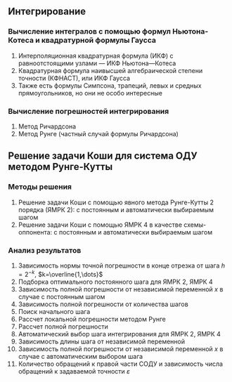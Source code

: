## Интегрирование
### Вычисление интегралов с помощью формул Ньютона-Котеса и квадратурной формулы Гаусса
1) Интерполяционная квадратурная формула (ИКФ) с равноотстоящими узлами — ИКФ Ньютона—Котеса
2) Квадратурная формула наивысшей алгебраической степени точности (КФНАСТ), или ИКФ Гаусса
3) Также есть формулы Симпсона, трапеций, левых и средных прямоугольников, но они не особо интересные

### Вычисление погрешностей интегрирования
1) Метод Ричардсона
2) Метод Рунге (частный случай формулы Ричардсона)

## Решение задачи Коши для система ОДУ методом Рунге-Кутты
### Методы решения
1) Решение задачи Коши с помощью явного метода Рунге-Кутты 2 порядка (ЯМРК 2): с постоянным и автоматически выбираемым шагом
3) Решение задачи Коши с помощью ЯМРК 4 в качестве схемы-оппонента: с постоянным и автоматически выбираемым шагом 

### Анализ результатов
1) Зависимость нормы точной погрешности в конце отрезка от шага  $h=2^{-k}$, $k=\overline{1,\dots}$
2) Подборка оптимального постоянного шага для ЯМРК 2, ЯМРК 4
3) Зависимость полной погрешности от независимой переменной $x$ в случае с постоянным шагом
4) Зависимость полной погрешности от количества шагов
5) Поиск начального шага
6) Рассчет локальной погрешности методом Рунге
7) Рассчет полной погрешности
8) Автоматический выбор шага интегрирования для ЯМРК 2, ЯМРК 4
9) Зависимость длины шага от независимой переменной
10) Зависимость полной погрешности от независимой переменной $x$ в случае с автоматическим выбором шага
11) Количество обращений к правой части СОДУ и зависимость числа обращений к задаваемой точности $\varepsilon$
